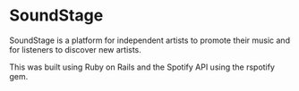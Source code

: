 # SoundStage

SoundStage is a platform for independent artists to promote their music and for listeners to discover new artists.

This was built using Ruby on Rails and the Spotify API using the rspotify gem.
